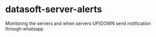 # datasoft-server-alerts
Monitoring the servers and when servers UP/DOWN send notification through whatsapp
